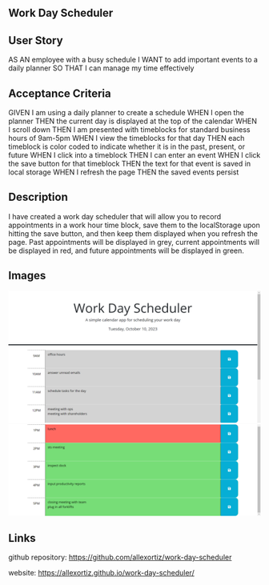 ## Work Day Scheduler

## User Story
AS AN employee with a busy schedule
I WANT to add important events to a daily planner
SO THAT I can manage my time effectively

## Acceptance Criteria
GIVEN I am using a daily planner to create a schedule
WHEN I open the planner
THEN the current day is displayed at the top of the calendar
WHEN I scroll down
THEN I am presented with timeblocks for standard business hours of 9am-5pm
WHEN I view the timeblocks for that day
THEN each timeblock is color coded to indicate whether it is in the past, present, or future
WHEN I click into a timeblock
THEN I can enter an event
WHEN I click the save button for that timeblock
THEN the text for that event is saved in local storage
WHEN I refresh the page
THEN the saved events persist

## Description
I have created a work day scheduler that will allow you to record appointments in a work hour time block, save them to the localStorage upon hitting the save button, and then keep them displayed when you refresh the page. Past appointments will be displayed in grey, current appointments will be displayed in red, and future appointments will be displayed in green.

## Images
![first half of page](<assets/images/first half.png>)
![second half of page](<assets/images/second half.png>)

## Links

github repository: https://github.com/allexortiz/work-day-scheduler

website: https://allexortiz.github.io/work-day-scheduler/